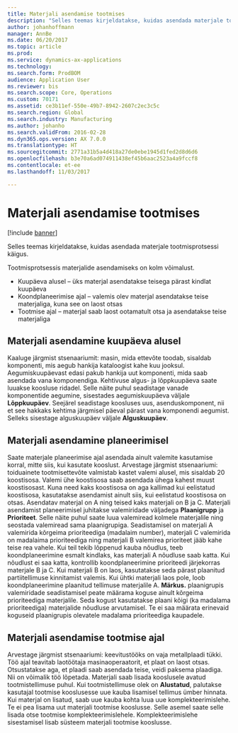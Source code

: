 ```yaml
---
title: Materjali asendamise tootmises
description: "Selles teemas kirjeldatakse, kuidas asendada materjale tootmisprotsessi käigus."
author: johanhoffmann
manager: AnnBe
ms.date: 06/20/2017
ms.topic: article
ms.prod: 
ms.service: dynamics-ax-applications
ms.technology: 
ms.search.form: ProdBOM
audience: Application User
ms.reviewer: bis
ms.search.scope: Core, Operations
ms.custom: 70171
ms.assetid: ce3b11ef-550e-49b7-8942-2607c2ec3c5c
ms.search.region: Global
ms.search.industry: Manufacturing
ms.author: johanho
ms.search.validFrom: 2016-02-28
ms.dyn365.ops.version: AX 7.0.0
ms.translationtype: HT
ms.sourcegitcommit: 2771a31b5a4d418a27de0ebe1945d1fed2d8d6d6
ms.openlocfilehash: b3e70a6ad074911438ef45b6aac2523a4a9fccf8
ms.contentlocale: et-ee
ms.lasthandoff: 11/03/2017

---
```


# <a name="material-substitution-in-manufacturing"></a>Materjali asendamise tootmises

[!include [banner](../includes/banner.md)]

Selles teemas kirjeldatakse, kuidas asendada materjale tootmisprotsessi käigus. 

Tootmisprotsessis materjalide asendamiseks on kolm võimalust.

-   Kuupäeva alusel – üks materjal asendatakse teisega pärast kindlat kuupäeva
-   Koondplaneerimise ajal – valemis olev materjal asendatakse teise materjaliga, kuna see on laost otsas
-   Tootmise ajal – materjal saab laost ootamatult otsa ja asendatakse teise materjaliga

## <a name="substituting-material-by-date"></a>Materjali asendamine kuupäeva alusel
Kaaluge järgmist stsenaariumit: masin, mida ettevõte toodab, sisaldab komponenti, mis aegub hankija kataloogist kahe kuu jooksul. Aegumiskuupäevast edasi pakub hankija uut komponenti, mida saab asendada vana komponendiga. Kehtivuse algus- ja lõppkuupäeva saate luuakse koosluse ridadel. Selle näite puhul seadistage vanade komponentide aegumine, sisestades aegumiskuupäeva väljale **Lõppkuupäev**. Seejärel seadistage koosluses uus, asenduskomponent, nii et see hakkaks kehtima järgmisel päeval pärast vana komponendi aegumist. Selleks sisestage alguskuupäev väljale **Alguskuupäev**.

## <a name="substituting-material-by-planning"></a>Materjali asendamine planeerimisel
Saate materjale planeerimise ajal asendada ainult valemite kasutamise korral, mitte siis, kui kasutate kooslust. Arvestage järgmist stsenaariumi: toiduainete tootmisettevõte valmistab kastet valemi alusel, mis sisaldab 20 koostisosa. Valemi ühe koostisosa saab asendada ühega kahest muust koostisosast. Kuna need kaks koostisosa on aga kallimad kui eelistatud koostisosa, kasutatakse asendamist ainult siis, kui eelistatud koostisosa on otsas. Asendatav materjal on A ning teised kaks materjali on B ja C. Materjali asendamist planeerimisel juhitakse valemiridade väljadega **Plaanigrupp** ja **Prioriteet**. Selle näite puhul saate luua valemiread kolmele materjalile ning seostada valemiread sama plaanigrupiga. Seadistamisel on materjali A valemirida kõrgeima prioriteediga (madalaim number), materjali C valemirida on madalaima prioriteediga ning materjali B valemirea prioriteet jääb kahe teise rea vahele. Kui teil tekib lõppenud kauba nõudlus, teeb koondplaneerimine esmalt kindlaks, kas materjali A nõudluse saab katta. Kui nõudlust ei saa katta, kontrollib koondplaneerimine prioriteedi järjekorras materjale B ja C. Kui materjali B on laos, kasutatakse seda pärast plaanitud partiitellimuse kinnitamist valemis. Kui ühtki materjali laos pole, loob koondplaneerimine plaanitud tellimuse materjalile A. **Märkus.** plaanigrupis valemiridade seadistamisel peate määrama koguse ainult kõrgeima prioriteediga materjalile. Seda kogust kasutatakse plaani kõigi (ka madalama prioriteediga) materjalide nõudluse arvutamisel. Te ei saa määrata erinevaid koguseid plaanigrupis olevatele madalama prioriteediga kaupadele.

## <a name="substituting-material-during-production"></a>Materjali asendamise tootmise ajal
Arvestage järgmist stsenaariumi: keevitustööks on vaja metallplaadi tükki. Töö ajal teavitab laotöötaja masinaoperaatorit, et plaat on laost otsas. Otsustatakse aga, et plaadi saab asendada teise, veidi paksema plaadiga. Nii on võimalik töö lõpetada. Materjali saab lisada kooslusele avatud tootmistellimuse puhul. Kui tootmistellimuse olek on **Alustatud**, palutakse kasutajal tootmise kooslusesse uue kauba lisamisel tellimus ümber hinnata. Kui materjal on lisatud, saab uue kauba kohta luua uue komplekteerimislehe. Te ei pea lisama uut materjali tootmise kooslusse. Selle asemel saate selle lisada otse tootmise komplekteerimislehele. Komplekteerimislehe sisestamisel lisab süsteem materjali tootmise kooslusse.




